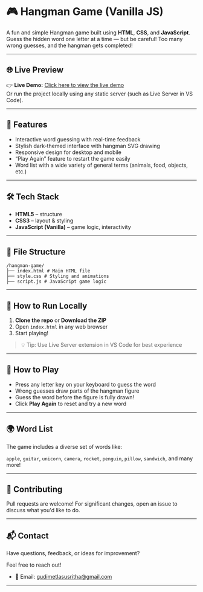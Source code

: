 # 🎮 Hangman Game (Vanilla JS)

A fun and simple Hangman game built using **HTML**, **CSS**, and **JavaScript**. Guess the hidden word one letter at a time — but be careful! Too many wrong guesses, and the hangman gets completed!

---
## 🌐 Live Preview

👉 **Live Demo:** [Click here to view the live demo](https://susrithag1908.github.io/HangmanGame/)  
Or run the project locally using any static server (such as Live Server in VS Code).

---
## 🚀 Features

- Interactive word guessing with real-time feedback
- Stylish dark-themed interface with hangman SVG drawing
- Responsive design for desktop and mobile
- “Play Again” feature to restart the game easily
- Word list with a wide variety of general terms (animals, food, objects, etc.)

---

## 🛠️ Tech Stack

- **HTML5** – structure
- **CSS3** – layout & styling
- **JavaScript (Vanilla)** – game logic, interactivity

---

## 📁 File Structure
```text
/hangman-game/
├── index.html # Main HTML file
├── style.css # Styling and animations
├── script.js # JavaScript game logic
```

---

## 🔧 How to Run Locally

1. **Clone the repo** or **Download the ZIP**
2. Open `index.html` in any web browser
3. Start playing!

> 💡 Tip: Use Live Server extension in VS Code for best experience

---

## 📖 How to Play

- Press any letter key on your keyboard to guess the word
- Wrong guesses draw parts of the hangman figure
- Guess the word before the figure is fully drawn!
- Click **Play Again** to reset and try a new word

---

## 🌍 Word List

The game includes a diverse set of words like:

`apple`, `guitar`, `unicorn`, `camera`, `rocket`, `penguin`, `pillow`, `sandwich`, and many more!

---


🤝 Contributing
---
Pull requests are welcome! For significant changes, open an issue to discuss what you'd like to do.

---

## 📬 Contact

Have questions, feedback, or ideas for improvement?

Feel free to reach out!

- 📧 Email: [gudimetlasusritha@gmail.com](mailto:gudimetlasusritha@gmail.com)

---
